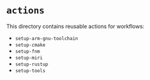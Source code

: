 # `actions`

This directory contains reusable actions for workflows:

* `setup-arm-gnu-toolchain`
* `setup-cmake`
* `setup-fnm`
* `setup-miri`
* `setup-rustup`
* `setup-tools`

